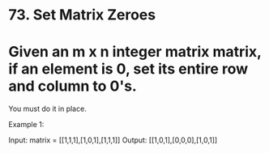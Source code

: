 # 73. Set Matrix Zeroes
# Given an m x n integer matrix matrix, if an element is 0, set its entire row and column to 0's.

You must do it in place.

 

Example 1:


Input: matrix = [[1,1,1],[1,0,1],[1,1,1]]
Output: [[1,0,1],[0,0,0],[1,0,1]]
